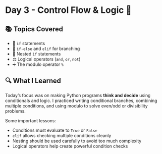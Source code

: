 # Day 3 - Control Flow & Logic 🔀

## 📚 Topics Covered
- 🧠 `if` statements
- 🔄 `if-else` and `elif` for branching
- 🧩 Nested `if` statements
- ⚖️ Logical operators (`and`, `or`, `not`)
- ➗ The modulo operator `%`

## 🔍 What I Learned
Today’s focus was on making Python programs **think and decide** using conditionals and logic. I practiced writing conditional branches, combining multiple conditions, and using modulo to solve even/odd or divisibility problems.

Some important lessons:
- Conditions must evaluate to `True` or `False`
- `elif` allows checking multiple conditions cleanly
- Nesting should be used carefully to avoid too much complexity
- Logical operators help create powerful condition checks
